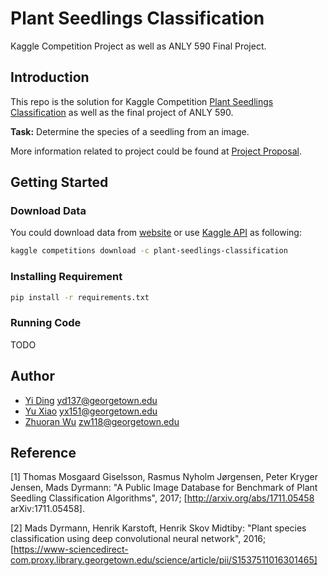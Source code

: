 # Plant Seedlings Classification

Kaggle Competition Project as well as ANLY 590 Final Project. 

## Introduction

This repo is the solution for Kaggle Competition [Plant Seedlings Classification](https://www.kaggle.com/c/plant-seedlings-classification)
as well as the final project of ANLY 590. 

**Task:** Determine the species of a seedling from an image.

More information related to project could be found at [Project Proposal](PROJECT_PROPOSAL.md).

## Getting Started

### Download Data

You could download data from [website](https://www.kaggle.com/c/plant-seedlings-classification/data) 
or use [Kaggle API](https://github.com/Kaggle/kaggle-api) as following:

```bash
kaggle competitions download -c plant-seedlings-classification
```

### Installing Requirement

```bash
pip install -r requirements.txt
```

### Running Code

TODO

## Author

* [Yi Ding](https://github.com/dy11) [yd137@georgetown.edu](mailto:yd137@georgetown.edu)
* [Yu Xiao](https://github.com/troyxiao) [yx151@georgetown.edu](mailto:yx151@georgetown.edu)
* [Zhuoran Wu](https://github.com/WuZhuoran) [zw118@georgetown.edu](mailto:zw118@georgetown.edu)

## Reference

[1] Thomas Mosgaard Giselsson, Rasmus Nyholm Jørgensen, Peter Kryger Jensen, Mads Dyrmann: "A Public Image Database for Benchmark of Plant Seedling Classification Algorithms", 2017; [http://arxiv.org/abs/1711.05458 arXiv:1711.05458].

[2] Mads Dyrmann, Henrik Karstoft, Henrik Skov Midtiby: "Plant species classification using deep convolutional neural network", 2016; [https://www-sciencedirect-com.proxy.library.georgetown.edu/science/article/pii/S1537511016301465]
